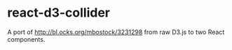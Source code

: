 # react-d3-collider
A port of http://bl.ocks.org/mbostock/3231298 from raw D3.js to two React components.
